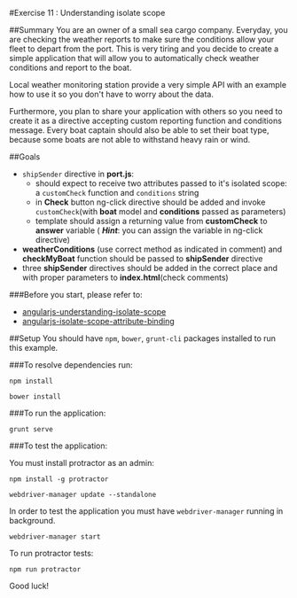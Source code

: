 #Exercise 11 : Understanding isolate scope

##Summary
You are an owner of a small sea cargo company. Everyday, you are checking the weather reports to make sure the conditions allow your fleet to depart from the port. This is very tiring and you decide to create a simple application that will allow you to automatically check weather conditions and report to the boat.

Local weather monitoring station provide a very simple API with an example how to use it so you don't have to worry about the data.

Furthermore, you plan to share your application with others so you need to create it as a directive accepting custom reporting function and conditions message. Every boat captain should also be able to set their boat type, because some boats are not able to withstand heavy rain or wind.

##Goals

* `shipSender` directive in **port.js**:
	* should expect to receive two attributes passed to it's isolated scope: a `customCheck` function and `conditions` string
	* in **Check** button ng-click directive should be added and invoke `customCheck`(with **boat** model and **conditions** passed as 	parameters)
	* template should assign a returning value from **customCheck** to **answer** variable ( ***Hint***: you can assign the variable in ng-click directive)
* **weatherConditions** (use correct method as indicated in comment) and **checkMyBoat** function should be passed to **shipSender** directive
* three **shipSender** directives should be added in the correct place and with proper parameters to **index.html**(check comments)

###Before you start, please refer to:
* [angularjs-understanding-isolate-scope](https://egghead.io/lessons/angularjs-understanding-isolate-scope)
* [angularjs-isolate-scope-attribute-binding](https://egghead.io/lessons/angularjs-isolate-scope-attribute-binding)

##Setup
 You should have `npm`, `bower`, `grunt-cli`  packages installed to run this example.
 
###To resolve dependencies run:

```
npm install
```

```
bower install
```

###To run the application:

```
grunt serve
```

###To test the application:

You must install protractor as an admin: 

```
npm install -g protractor
```

```
webdriver-manager update --standalone
```
        
In order to test the application you must have `webdriver-manager` running in background.

```
webdriver-manager start
```

To run protractor tests:

```
npm run protractor
```

Good luck!
